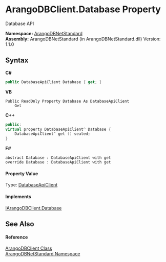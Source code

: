 # ArangoDBClient.Database Property 
 

Database API

**Namespace:**&nbsp;<a href="069489ce-b545-4054-943a-23b806da64e9">ArangoDBNetStandard</a><br />**Assembly:**&nbsp;ArangoDBNetStandard (in ArangoDBNetStandard.dll) Version: 1.1.0

## Syntax

**C#**<br />
``` C#
public DatabaseApiClient Database { get; }
```

**VB**<br />
``` VB
Public ReadOnly Property Database As DatabaseApiClient
	Get
```

**C++**<br />
``` C++
public:
virtual property DatabaseApiClient^ Database {
	DatabaseApiClient^ get () sealed;
}
```

**F#**<br />
``` F#
abstract Database : DatabaseApiClient with get
override Database : DatabaseApiClient with get
```


#### Property Value
Type: <a href="5bc4e530-c688-14e5-3167-50be3b3b1173">DatabaseApiClient</a>

#### Implements
<a href="61cc0bdf-e191-624e-c457-85523b418715">IArangoDBClient.Database</a><br />

## See Also


#### Reference
<a href="ba0f435e-0803-bafd-7a3d-9963d8a82ad8">ArangoDBClient Class</a><br /><a href="069489ce-b545-4054-943a-23b806da64e9">ArangoDBNetStandard Namespace</a><br />